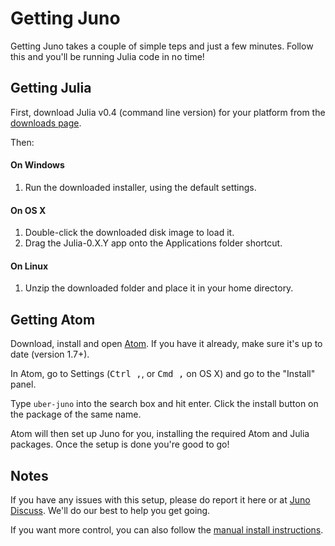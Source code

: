 # Getting Juno

Getting Juno takes a couple of simple teps and just a few minutes. Follow this and you'll be running Julia code in no time!

## Getting Julia

First, download Julia v0.4 (command line version) for your platform from the [downloads page](http://julialang.org/downloads/).

Then:

#### On Windows

1. Run the downloaded installer, using the default settings.

#### On OS X

1. Double-click the downloaded disk image to load it.
2. Drag the Julia-0.X.Y app onto the Applications folder shortcut.

#### On Linux

1. Unzip the downloaded folder and place it in your home directory.

## Getting Atom

Download, install and open [Atom](https://atom.io). If you have it already, make sure it's up to date (version 1.7+).

In Atom, go to Settings (<kbd>Ctrl ,</kbd>, or <kbd>Cmd ,</kbd> on OS X) and go to the "Install" panel.

Type `uber-juno` into the search box and hit enter. Click the install button on the package of the same name.

Atom will then set up Juno for you, installing the required Atom and Julia packages. Once the setup is done you're good to go!

## Notes

If you have any issues with this setup, please do report it here or at [Juno Discuss](http://discuss.junolab.org). We'll do our best to help you get going.

If you want more control, you can also follow the [manual install instructions](https://github.com/JunoLab/atom-julia-client/tree/master/manual).
